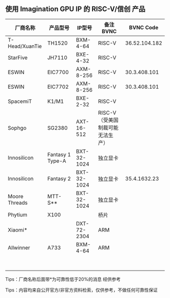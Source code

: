 ## 使用 Imagination GPU IP 的 RISC-V/信创 产品



| 厂商名称       | 产品型号         | IP型号      | 备注BVNC                         | BVNC Code     |
| -------------- | ---------------- | ----------- | -------------------------------- | ------------- |
| T-Head/XuanTie | TH1520           | BXM-4-64    | RISC-V                           | 36.52.104.182 |
| StarFive       | JH7110           | BXE-4-32    | RISC-V                           |               |
| ESWIN          | EIC7700          | AXM-8-256   | RISC-V                           | 30.3.408.101  |
| ESWIN          | EIC7702          | AXM-8-256   | RISC-V                           | 30.3.408.101  |
| SpacemiT       | K1/M1            | BXE-2-32    | RISC-V                           |               |
| Sophgo         | SG2380           | AXT-16-512  | RISC-V（受美国制裁可能无法生产） |               |
| Innosilicon    | Fantasy 1 Type-A | BXT-32-1024 | 独立显卡                         |               |
| Innosilicon    | Fantasy 2        | BXT-32-1024 | 独立显卡                         | 35.4.1632.23  |
| Moore Threads  | MTT-S**          | BXT-32-1024 | 独立显卡                         |               |
| Phytium        | X100             |             | 桥片                             |               |
| Xiaomi*        |                  | DXT-72-2304 | ARM                              |               |
| Allwinner      | A733             | BXM-4-64    | ARM                              |               |
|                |                  |             |                                  |               |
|                |                  |             |                                  |               |
|                |                  |             |                                  |               |
|                |                  |             |                                  |               |
|                |                  |             |                                  |               |
|                |                  |             |                                  |               |
|                |                  |             |                                  |               |
|                |                  |             |                                  |               |





Tips：厂商名称后面带*为可靠性低于20%的消息 经供参考

Tips：内容均来自公开官方/非官方资料检索，仅供参考，不做任何可靠性保证


